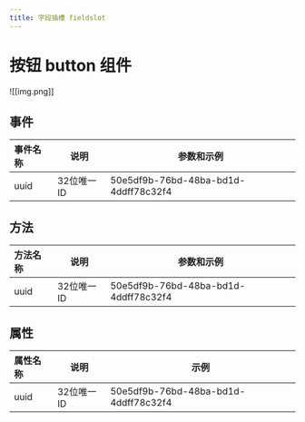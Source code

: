 ```yaml
---
title: 字段插槽 fieldslot
---
```


# 按钮 button 组件
![[img.png]]

## 事件

| 事件名称 | 说明      | 参数和示例                                |
|:-----|---------|--------------------------------------|
| uuid | 32位唯一ID | 50e5df9b-76bd-48ba-bd1d-4ddff78c32f4 |

## 方法

| 方法名称 | 说明      | 参数和示例                                |
|:-----|---------|--------------------------------------|
| uuid | 32位唯一ID | 50e5df9b-76bd-48ba-bd1d-4ddff78c32f4 |

## 属性

| 属性名称 | 说明      | 示例                                   |
|:-----|---------|--------------------------------------|
| uuid | 32位唯一ID | 50e5df9b-76bd-48ba-bd1d-4ddff78c32f4 |